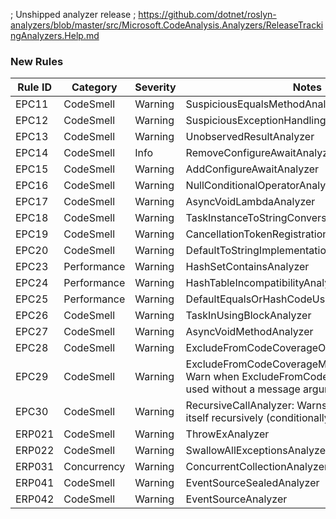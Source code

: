 ﻿; Unshipped analyzer release
; https://github.com/dotnet/roslyn-analyzers/blob/master/src/Microsoft.CodeAnalysis.Analyzers/ReleaseTrackingAnalyzers.Help.md

### New Rules
Rule ID | Category | Severity | Notes
--------|----------|----------|-------
EPC11 | CodeSmell | Warning | SuspiciousEqualsMethodAnalyzer
EPC12 | CodeSmell | Warning | SuspiciousExceptionHandlingAnalyzer
EPC13 | CodeSmell | Warning | UnobservedResultAnalyzer
EPC14 | CodeSmell | Info | RemoveConfigureAwaitAnalyzer
EPC15 | CodeSmell | Warning | AddConfigureAwaitAnalyzer
EPC16 | CodeSmell | Warning | NullConditionalOperatorAnalyzer
EPC17 | CodeSmell | Warning | AsyncVoidLambdaAnalyzer
EPC18 | CodeSmell | Warning | TaskInstanceToStringConversionAnalyzer
EPC19 | CodeSmell | Warning | CancellationTokenRegistrationAnalyzer
EPC20 | CodeSmell | Warning | DefaultToStringImplementationUsageAnalyzer
EPC23 | Performance | Warning | HashSetContainsAnalyzer
EPC24 | Performance | Warning | HashTableIncompatibilityAnalyzer
EPC25 | Performance | Warning | DefaultEqualsOrHashCodeUsageAnalyzer
EPC26 | CodeSmell | Warning | TaskInUsingBlockAnalyzer
EPC27 | CodeSmell | Warning | AsyncVoidMethodAnalyzer
EPC28 | CodeSmell | Warning | ExcludeFromCodeCoverageOnPartialClassAnalyzer
EPC29 | CodeSmell | Warning | ExcludeFromCodeCoverageMessageAnalyzer: Warn when ExcludeFromCodeCoverageAttribute is used without a message argument.
EPC30 | CodeSmell | Warning | RecursiveCallAnalyzer: Warns when a method calls itself recursively (conditionally or unconditionally).
ERP021 | CodeSmell | Warning | ThrowExAnalyzer
ERP022 | CodeSmell | Warning | SwallowAllExceptionsAnalyzer
ERP031 | Concurrency | Warning | ConcurrentCollectionAnalyzer
ERP041 | CodeSmell | Warning | EventSourceSealedAnalyzer
ERP042 | CodeSmell | Warning | EventSourceAnalyzer
